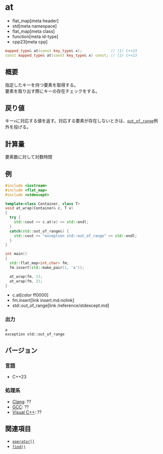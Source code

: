 # at
* flat_map[meta header]
* std[meta namespace]
* flat_map[meta class]
* function[meta id-type]
* cpp23[meta cpp]

```cpp
mapped_type& at(const key_type& x);             // (1) C++23
const mapped_type& at(const key_type& x) const; // (2) C++23
```

## 概要
指定したキーを持つ要素を取得する。  
要素を取り出す際にキーの存在チェックをする。


## 戻り値
キー`x`に対応する値を返す。対応する要素が存在しないときは、[`out_of_range`](/reference/stdexcept.md)例外を投げる。


## 計算量
要素数に対して対数時間


## 例
```cpp example
#include <iostream>
#include <flat_map>
#include <stdexcept>

template<class Container, class T>
void at_wrap(Container& c, T v)
{
  try {
    std::cout << c.at(v) << std::endl;
  }
  catch(std::out_of_range&) {
    std::cout << "exception std::out_of_range" << std::endl;
  }
}

int main()
{
  std::flat_map<int,char> fm;
  fm.insert(std::make_pair(1, 'a'));

  at_wrap(fm, 1);
  at_wrap(fm, 2);
}
```
* c.at[color ff0000]
* fm.insert[link insert.md.nolink]
* std::out_of_range[link /reference/stdexcept.md]

### 出力
```
a
exception std::out_of_range
```

## バージョン
### 言語
- C++23

### 処理系
- [Clang](/implementation.md#clang): ??
- [GCC](/implementation.md#gcc): ??
- [Visual C++](/implementation.md#visual_cpp): ??


## 関連項目
- [`operator[]`](op_at.md)
- [`find()`](find.md.nolink)
